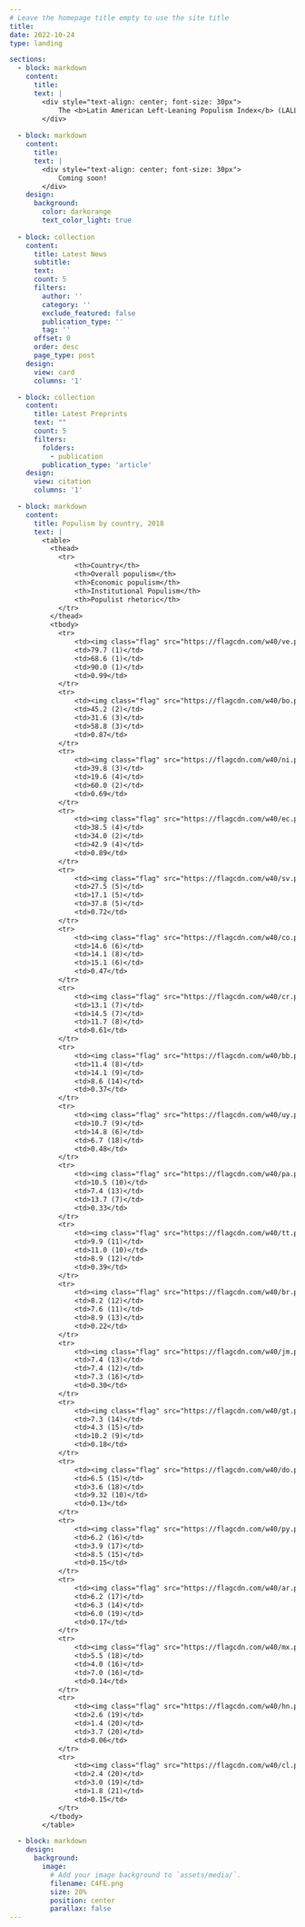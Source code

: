 ```yaml
---
# Leave the homepage title empty to use the site title
title:
date: 2022-10-24
type: landing

sections:
  - block: markdown
    content:
      title: 
      text: |
        <div style="text-align: center; font-size: 30px">
            The <b>Latin American Left-Leaning Populism Index</b> (LALLPI) is a measure of active populist regimes in Latin America
        </div>
    
  - block: markdown
    content:
      title: 
      text: |
        <div style="text-align: center; font-size: 30px">
            Coming soon!
        </div>
    design:
      background:
        color: darkorange
        text_color_light: true
  
  - block: collection
    content:
      title: Latest News
      subtitle:
      text:
      count: 5
      filters:
        author: ''
        category: ''
        exclude_featured: false
        publication_type: ''
        tag: ''
      offset: 0
      order: desc
      page_type: post
    design:
      view: card
      columns: '1'

  - block: collection
    content:
      title: Latest Preprints
      text: ""
      count: 5
      filters:
        folders:
          - publication
        publication_type: 'article'
    design:
      view: citation
      columns: '1'

  - block: markdown
    content:
      title: Populism by country, 2018
      text: |
        <table>
          <thead>
            <tr>
                <th>Country</th>
                <th>Overall populism</th>
                <th>Economic populism</th>
                <th>Institutional Populism</th>
                <th>Populist rhetoric</th>
            </tr>
          </thead>
          <tbody>
            <tr>
                <td><img class="flag" src="https://flagcdn.com/w40/ve.png"> Venezuela</td>
                <td>79.7 (1)</td>
                <td>68.6 (1)</td>
                <td>90.0 (1)</td>
                <td>0.99</td>
            </tr>
            <tr>
                <td><img class="flag" src="https://flagcdn.com/w40/bo.png"> Bolivia</td>
                <td>45.2 (2)</td>
                <td>31.6 (3)</td>
                <td>58.8 (3)</td>
                <td>0.87</td>
            </tr>
            <tr>
                <td><img class="flag" src="https://flagcdn.com/w40/ni.png"> Nicaragua</td>
                <td>39.8 (3)</td>
                <td>19.6 (4)</td>
                <td>60.0 (2)</td>
                <td>0.69</td>
            </tr>
            <tr>
                <td><img class="flag" src="https://flagcdn.com/w40/ec.png"> Ecuador</td>
                <td>38.5 (4)</td>
                <td>34.0 (2)</td>
                <td>42.9 (4)</td>
                <td>0.89</td>
            </tr>
            <tr>
                <td><img class="flag" src="https://flagcdn.com/w40/sv.png"> El Salvador</td>
                <td>27.5 (5)</td>
                <td>17.1 (5)</td>
                <td>37.8 (5)</td>
                <td>0.72</td>
            </tr>
            <tr>
                <td><img class="flag" src="https://flagcdn.com/w40/co.png"> Colombia</td>
                <td>14.6 (6)</td>
                <td>14.1 (8)</td>
                <td>15.1 (6)</td>
                <td>0.47</td>
            </tr>
            <tr>
                <td><img class="flag" src="https://flagcdn.com/w40/cr.png"> Costa Rica</td>
                <td>13.1 (7)</td>
                <td>14.5 (7)</td>
                <td>11.7 (8)</td>
                <td>0.61</td>
            </tr>
            <tr>
                <td><img class="flag" src="https://flagcdn.com/w40/bb.png"> Barbados</td>
                <td>11.4 (8)</td>
                <td>14.1 (9)</td>
                <td>8.6 (14)</td>
                <td>0.37</td>
            </tr>
            <tr>
                <td><img class="flag" src="https://flagcdn.com/w40/uy.png"> Uruguay</td>
                <td>10.7 (9)</td>
                <td>14.8 (6)</td>
                <td>6.7 (18)</td>
                <td>0.48</td>
            </tr>
            <tr>
                <td><img class="flag" src="https://flagcdn.com/w40/pa.png"> Panama</td>
                <td>10.5 (10)</td>
                <td>7.4 (13)</td>
                <td>13.7 (7)</td>
                <td>0.33</td>
            </tr>
            <tr>
                <td><img class="flag" src="https://flagcdn.com/w40/tt.png"> Trinidad y Tobago</td>
                <td>9.9 (11)</td>
                <td>11.0 (10)</td>
                <td>8.9 (12)</td>
                <td>0.39</td>
            </tr>
            <tr>
                <td><img class="flag" src="https://flagcdn.com/w40/br.png"> Brazil</td>
                <td>8.2 (12)</td>
                <td>7.6 (11)</td>
                <td>8.9 (13)</td>
                <td>0.22</td>
            </tr>
            <tr>
                <td><img class="flag" src="https://flagcdn.com/w40/jm.png"> Jamaica</td>
                <td>7.4 (13)</td>
                <td>7.4 (12)</td>
                <td>7.3 (16)</td>
                <td>0.30</td>
            </tr>
            <tr>
                <td><img class="flag" src="https://flagcdn.com/w40/gt.png"> Guatemala</td>
                <td>7.3 (14)</td>
                <td>4.3 (15)</td>
                <td>10.2 (9)</td>
                <td>0.18</td>
            </tr>
            <tr>
                <td><img class="flag" src="https://flagcdn.com/w40/do.png"> Dominican Republic</td>
                <td>6.5 (15)</td>
                <td>3.6 (18)</td>
                <td>9.32 (10)</td>
                <td>0.13</td>
            </tr>
            <tr>
                <td><img class="flag" src="https://flagcdn.com/w40/py.png"> Paraguay</td>
                <td>6.2 (16)</td>
                <td>3.9 (17)</td>
                <td>8.5 (15)</td>
                <td>0.15</td>
            </tr>
            <tr>
                <td><img class="flag" src="https://flagcdn.com/w40/ar.png"> Argentina</td>
                <td>6.2 (17)</td>
                <td>6.3 (14)</td>
                <td>6.0 (19)</td>
                <td>0.17</td>
            </tr>
            <tr>
                <td><img class="flag" src="https://flagcdn.com/w40/mx.png"> Mexico</td>
                <td>5.5 (18)</td>
                <td>4.0 (16)</td>
                <td>7.0 (16)</td>
                <td>0.14</td>
            </tr>
            <tr>
                <td><img class="flag" src="https://flagcdn.com/w40/hn.png"> Honduras</td>
                <td>2.6 (19)</td>
                <td>1.4 (20)</td>
                <td>3.7 (20)</td>
                <td>0.06</td>
            </tr>
            <tr>
                <td><img class="flag" src="https://flagcdn.com/w40/cl.png"> Chile</td>
                <td>2.4 (20)</td>
                <td>3.0 (19)</td>
                <td>1.8 (21)</td>
                <td>0.15</td>
            </tr>
          </tbody>
        </table>

  - block: markdown
    design:
      background:
        image:
          # Add your image background to `assets/media/`.
          filename: C4FE.png
          size: 20%
          position: center
          parallax: false
---
```

